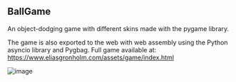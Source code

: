 ## BallGame
An object-dodging game with different skins made with the pygame library.

The game is also exported to the web with web assembly using the Python asyncio library and Pygbag. Full game available at: https://www.eliasgronholm.com/assets/game/index.html

![image](https://github.com/user-attachments/assets/0588306d-1bd9-4f23-ac5d-175218cc3eed)
